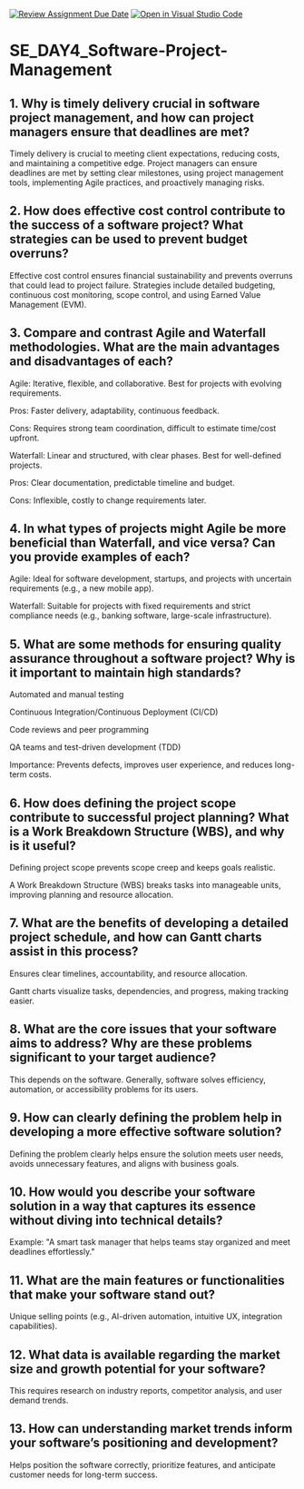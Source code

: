 [![Review Assignment Due Date](https://classroom.github.com/assets/deadline-readme-button-22041afd0340ce965d47ae6ef1cefeee28c7c493a6346c4f15d667ab976d596c.svg)](https://classroom.github.com/a/9pw6JKcu)
[![Open in Visual Studio Code](https://classroom.github.com/assets/open-in-vscode-2e0aaae1b6195c2367325f4f02e2d04e9abb55f0b24a779b69b11b9e10269abc.svg)](https://classroom.github.com/online_ide?assignment_repo_id=18829594&assignment_repo_type=AssignmentRepo)
# SE_DAY4_Software-Project-Management
## 1. Why is timely delivery crucial in software project management, and how can project managers ensure that deadlines are met?

Timely delivery is crucial to meeting client expectations, reducing costs, and maintaining a competitive edge. Project managers can ensure deadlines are met by setting clear milestones, using project management tools, implementing Agile practices, and proactively managing risks.

## 2. How does effective cost control contribute to the success of a software project? What strategies can be used to prevent budget overruns?

Effective cost control ensures financial sustainability and prevents overruns that could lead to project failure. Strategies include detailed budgeting, continuous cost monitoring, scope control, and using Earned Value Management (EVM).

## 3. Compare and contrast Agile and Waterfall methodologies. What are the main advantages and disadvantages of each?
Agile: Iterative, flexible, and collaborative. Best for projects with evolving requirements.

Pros: Faster delivery, adaptability, continuous feedback.

Cons: Requires strong team coordination, difficult to estimate time/cost upfront.

Waterfall: Linear and structured, with clear phases. Best for well-defined projects.

Pros: Clear documentation, predictable timeline and budget.

Cons: Inflexible, costly to change requirements later.
## 4. In what types of projects might Agile be more beneficial than Waterfall, and vice versa? Can you provide examples of each?
Agile: Ideal for software development, startups, and projects with uncertain requirements (e.g., a new mobile app).

Waterfall: Suitable for projects with fixed requirements and strict compliance needs (e.g., banking software, large-scale infrastructure).
## 5. What are some methods for ensuring quality assurance throughout a software project? Why is it important to maintain high standards?
Automated and manual testing

Continuous Integration/Continuous Deployment (CI/CD)

Code reviews and peer programming

QA teams and test-driven development (TDD)

Importance: Prevents defects, improves user experience, and reduces long-term costs.
## 6. How does defining the project scope contribute to successful project planning? What is a Work Breakdown Structure (WBS), and why is it useful?
Defining project scope prevents scope creep and keeps goals realistic.

A Work Breakdown Structure (WBS) breaks tasks into manageable units, improving planning and resource allocation.
## 7. What are the benefits of developing a detailed project schedule, and how can Gantt charts assist in this process?
Ensures clear timelines, accountability, and resource allocation.

Gantt charts visualize tasks, dependencies, and progress, making tracking easier.
## 8. What are the core issues that your software aims to address? Why are these problems significant to your target audience?

This depends on the software. Generally, software solves efficiency, automation, or accessibility problems for its users.

## 9. How can clearly defining the problem help in developing a more effective software solution?
Defining the problem clearly helps ensure the solution meets user needs, avoids unnecessary features, and aligns with business goals.
## 10. How would you describe your software solution in a way that captures its essence without diving into technical details?
Example: "A smart task manager that helps teams stay organized and meet deadlines effortlessly."
## 11. What are the main features or functionalities that make your software stand out?
Unique selling points (e.g., AI-driven automation, intuitive UX, integration capabilities).
## 12. What data is available regarding the market size and growth potential for your software?
This requires research on industry reports, competitor analysis, and user demand trends.
## 13. How can understanding market trends inform your software’s positioning and development?
Helps position the software correctly, prioritize features, and anticipate customer needs for long-term success.
